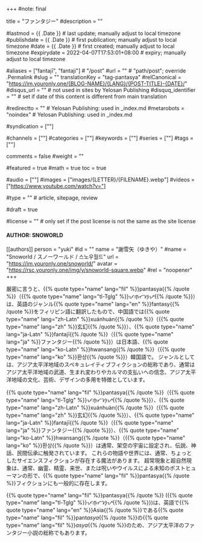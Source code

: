 +++
#note: final

title = "ファンタジー"
#description = ""

#lastmod = {{ .Date }}                 # last update; manually adjust to local timezone
#publishdate = {{ .Date }}             # first publication; manually adjust to local timezone
#date = {{ .Date }}                    # first created; manually adjust to local timezone
#expirydate = 2022-04-07T17:53:01+08:00              # expiry; manually adjust to local timezone

#aliases = ["fantajī", "fantaji"]                                        # "/post"
#url = ""                                              # "path/post"; override .Permalink
#slug = ""
translationKey = "tag-pantasya"
#relCanonical = "https://im.youronly.one/{BLOG-NAME}/{LANG}/{POST-TITLE}-{DATE}/"
#disqus_url = ""                                       # not used in sites by Yelosan Publishing
#disquq_identifier = ""                                # set if date of this content is different from main translation

#redirectto = ""                                       # Yelosan Publishing: used in _index.md
#metarobots = "noindex"                                # Yelosan Publishing: used in _index.md

#syndication = [""]

#channels = [""]
#categories = [""]
#keywords = [""]
#series = [""]
#tags = [""]

comments = false
#weight = ""

#featured = true
#math = true
toc = true

#audio = [""]
#images = ["images/{LETTER}/{FILENAME}.webp"]
#videos = ["https://www.youtube.com/watch?v="]

#type = ""                                             # article, sitepage, review

#draft = true

#license = ""                                          # only set if the post license is not the same as the site license

#### AUTHOR: SNOWORLD ####
[[authors]]
  person = "yuki"
  #id = ""
  name = "謝雪矢（ゆきや）"
  #name = "Snoworld / スノーワールド / 스노우월드"
  url = "https://im.youronly.one/snoworld/"
  avatar = "https://rsc.youronly.one/img/y/snoworld-square.webp"
  #rel = "noopener"
+++

厳密に言うと、{{% quote type="name" lang="fil" %}}pantasya{{% /quote %}}（{{% quote type="name" lang="tl-Tglg" %}}ᜉᜈ᜔ᜆᜐ᜔ᜌ{{% /quote %}}）は、英語のジャンル{{% quote type="name" lang="en" %}}fantasy{{% /quote %}}をフィリピン語に翻訳したもので、中国語では{{% quote type="name" lang="zh-Latn" %}}xuánhuàn{{% /quote %}}（{{% quote type="name" lang="zh" %}}玄幻{{% /quote %}}）、{{% quote type="name" lang="ja-Latn" %}}fantajī{{% /quote %}}（{{% quote type="name" lang="ja" %}}ファンタジー{{% /quote %}}）は日本語、{{% quote type="name" lang="ko-Latn" %}}hwansang{{% /quote %}}（{{% quote type="name" lang="ko" %}}환상{{% /quote %}}）韓国語で。 ジャンルとしては、アジア太平洋地域のスペキュレイティブフィクションの総称であり、通常はアジア太平洋地域の武道、生まれ変わりやカルマの支払いへの信念、アジア太平洋地域の文化、芸術、デザインの多用を特徴としています。

{{% quote type="name" lang="fil" %}}pantasya{{% /quote %}}（{{% quote type="name" lang="tl-Tglg" %}}ᜉᜈ᜔ᜆᜐ᜔ᜌ{{% /quote %}}）、{{% quote type="name" lang="zh-Latn" %}}xuánhuàn{{% /quote %}}（{{% quote type="name" lang="zh" %}}玄幻{{% /quote %}}）、{{% quote type="name" lang="ja-Latn" %}}fantajī{{% /quote %}}（{{% quote type="name" lang="ja" %}}ファンタジー{{% /quote %}}）、{{% quote type="name" lang="ko-Latn" %}}hwansang{{% /quote %}}（{{% quote type="name" lang="ko" %}}환상{{% /quote %}}）は通常、架空の宇宙に設定され、伝説、神話、民間伝承に触発されています。 これらの物語や世界には、通常、ちょっとしたサイエンスフィクションが存在する魔法があります。 超常現象と超自然現象は、通常、幽霊、精霊、来世、または呪いやウイルスによる未知のポストヒューマンの形で、{{% quote type="name" lang="fil" %}}pantasya{{% /quote %}}フィクションにも一般的に存在します。

{{% quote type="name" lang="fil" %}}pantasya{{% /quote %}} ({{% quote type="name" lang="tl-Tglg" %}}ᜉᜈ᜔ᜆᜐ᜔ᜌ{{% /quote %}})は、英語で{{% quote type="name" lang="en" %}}Asia{{% /quote %}}である{{% quote type="name" lang="fil" %}}pant*asya*{{% /quote %}}の{{% quote type="name" lang="fil" %}}*asya*{{% /quote %}}のため、アジア太平洋のファンタジー小説の総称でもあります。
